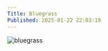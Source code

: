 ```yaml
---
Title: Bluegrass
Published: 2025-01-22 22:03:19
---
```

![bluegrass](https://photos.lifeofpablo.com/san-francisco/bluegrass/web/bluegrass-1.jpeg)